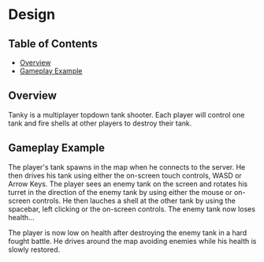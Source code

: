 # Design

## Table of Contents

- [Overview](#overview)
- [Gameplay Example](#gameplay%20example)

## Overview
Tanky is a multiplayer topdown tank shooter. Each player will control one tank and fire shells at other players to destroy their tank.

## Gameplay Example
The player's tank spawns in the map when he connects to the server. He then drives his tank using either the on-screen touch controls, WASD or Arrow Keys. The player sees an enemy tank on the screen and rotates his turret in the direction of the enemy tank by using either the mouse or on-screen controls. He then lauches a shell at the other tank by using the spacebar, left clicking or the on-screen controls. The enemy tank now loses health...

The player is now low on health after destroying the enemy tank in a hard fought battle. He drives around the map avoiding enemies while his health is slowly restored.